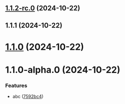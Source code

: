 

## [1.1.2-rc.0](https://github.com/Biplav-05/dotnet_sdk_test/compare/V1.1.1...V1.1.2-rc.0) (2024-10-22)

## 1.1.1 (2024-10-22)

# [1.1.0](https://github.com/Biplav-05/dotnet_sdk_test/compare/V1.1.0-alpha.0...V1.1.0) (2024-10-22)

# 1.1.0-alpha.0 (2024-10-22)


### Features

* abc ([7592bc4](https://github.com/Biplav-05/dotnet_sdk_test/commit/7592bc4782072c0abeea4653b3c69c8953310180))
